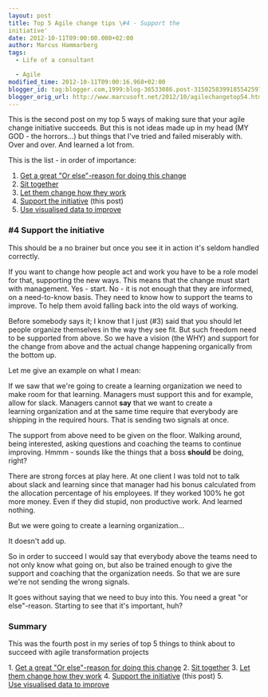 ```yaml
---
layout: post
title: Top 5 Agile change tips \#4 - Support the
initiative'
date: 2012-10-11T09:00:00.000+02:00
author: Marcus Hammarberg
tags:
  - Life of a consultant

  - Agile
modified_time: 2012-10-11T09:00:16.968+02:00
blogger_id: tag:blogger.com,1999:blog-36533086.post-3150258399185542597
blogger_orig_url: http://www.marcusoft.net/2012/10/agilechangetop54.html
---
```

<div class="p1">

This is the second post on my top 5 ways of making sure that your agile
change initiative succeeds. But this is not ideas made up in my head (MY
GOD - the horrors...) but things that I've tried and failed miserably
with. Over and over. And learned a lot from.

</div>

<div class="p2">
</div>

<div class="p1">

This is the list - in order of importance:

</div>

1.  <a href="http://www.marcusoft.net/2012/10/agilechangetop51.html"
    target="_blank">Get a great "Or else"-reason for doing this change</a>
2.  <a href="http://www.marcusoft.net/2012/10/agilechangetop52.html"
    target="_blank">Sit together</a>
3.  <a href="http://www.marcusoft.net/2012/10/agilechangetop53.html"
    target="_blank">Let them change how they work</a>
4.  <a href="http://www.marcusoft.net/2012/10/agilechangetop54.html"
    target="_blank">Support the initiative</a> (this post)
5.  <a href="http://www.marcusoft.net/2012/10/agilechangetop55.html"
    target="_blank">Use visualised data to improve</a>
### \#4 Support the initiative

<div>

This should be a no brainer but once you see it in action it's seldom
handled correctly. 

</div>

<div>
</div>

<div>

If you want to change how people act and work you have to be a role
model for that, supporting the new ways. This means that the change must
start with management. Yes - start. No - it is not enough that they are
informed, on a need-to-know basis. They need to know how to support the
teams to improve. To help them avoid falling back into the old ways of
working. 

</div>

<div>
</div>

<div>

Before somebody says it; I know that I just (#3) said that you should
let people organize themselves in the way they see fit. But such freedom
need to be supported from above. So we have a vision (the WHY) and
support for the change from above and the actual change happening
organically from the bottom up. 

</div>

<div>
</div>

<div>

Let me give an example on what I mean:

</div>

<div>

If we saw that we're going to create a learning organization we need to
make room for that learning. Managers must support this and for example,
allow for slack. Managers cannot **say** that we want to create a
learning organization and at the same time require that everybody are
shipping in the required hours. That is sending two signals at once. 

</div>

<div>

The support from above need to be given on the floor. Walking around,
being interested, asking questions and coaching the teams to continue
improving. Hmmm - sounds like the things that a boss **should** be
doing, right? 

</div>

<div>
</div>

<div>

There are strong forces at play here. At one client I was told not to
talk about slack and learning since that manager had his bonus
calculated from the allocation percentage of his employees. If they
worked 100% he got more money. Even if they did stupid, non productive
work. And learned nothing. 

</div>

<div>

But we were going to create a learning organization...  

</div>

<div>

It doesn't add up. 

</div>

<div>
</div>

<div>

So in order to succeed I would say that everybody above the teams need
to not only know what going on, but also be trained enough to give the
support and coaching that the organization needs. So that we are sure
we're not sending the wrong signals. 

</div>

<div>

It goes without saying that we need to buy into this. You need a great
"or else"-reason. Starting to see that it's important, huh?

</div>

### Summary

<div>

<div class="p1">

This was the fourth post in my series of top 5 things to think about to
succeed with agile transformation projects  

</div>

</div>

<div>
1.  <a href="http://www.marcusoft.net/2012/10/agilechangetop51.html"
    target="_blank">Get a great "Or else"-reason for doing this change</a>
2.  <a href="http://www.marcusoft.net/2012/10/agilechangetop52.html"
    target="_blank">Sit together</a>
3.  <a href="http://www.marcusoft.net/2012/10/agilechangetop53.html"
    target="_blank">Let them change how they work</a>
4.  <a href="http://www.marcusoft.net/2012/10/agilechangetop54.html"
    target="_blank">Support the initiative</a> (this post)
5.  <a href="http://www.marcusoft.net/2012/10/agilechangetop55.html"
    target="_blank">Use visualised data to improve</a>

</div>


